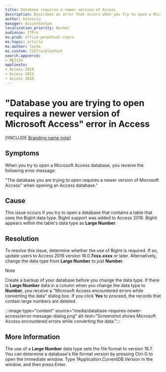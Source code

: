 ```yaml
---
title: Database requires a newer version of Access
description: Describes an error that occurs when you try to open a Microsoft Access database. The error message prompts you to use a newer version of Access. This issue concerns to use of the BigInt data type. A resolution is provided.
author: helenclu
manager: dcscontentpm
localization_priority: Normal
audience: ITPro
ms.prod: office-perpetual-itpro
ms.topic: article
ms.author: luche
ms.custom: CSSTroubleshoot
search.appverid: 
- MET150
appliesto:
- Access 2016
- Access 2013
- Access 2010
---
```


# "Database you are trying to open requires a newer version of Microsoft Access" error in Access

[!INCLUDE [Branding name note](../../../includes/branding-name-note.md)]

## Symptoms

When you try to open a Microsoft Access database, you receive the following error message:

"The database you are trying to open requires a newer version of Microsoft Access" when opening an Access database."

## Cause

This issue occurs if you try to open a database that contains a table that uses the BigInt data type. BigInt support was added to Access 2016. BigInt appears within the table's data type as **Large Number**.

## Resolution

To resolve this issue, determine whether the use of BigInt is required. If so, update users to Access 2016 version 16.0.**7xxx.xxxx** or later. Alternatively, change the data type from **Large Number** to just **Number**.

> [!NOTE]
> Create a backup of your database before you change the data type. If there is **Large Number** data in a column when you change the data type to **Number**, you receive a "Microsoft Access encountered errors while converting the data" dialog box. If you click **Yes** to proceed, the records that contain large numbers are deleted. 

:::image type="content" source="media/database-requires-newer-access/error-message-dialog.png" alt-text="Screenshot shows Microsoft Access encountered errors while converting the data.":::

## More Information

The use of a **Large Number** data type sets the file format to version 16.7. You can determine a database's file format version by pressing Ctrl-G to open the Immediate window. Type ?Application.CurrentDB.Version in the window, and then press Enter.
